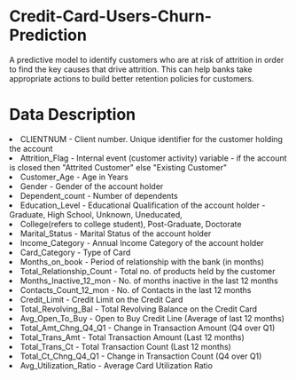 # Credit-Card-Users-Churn-Prediction
A predictive model to identify customers who are at risk of attrition in order to find the key causes that drive attrition. This can help banks  take appropriate actions to build better retention policies for customers.

# Data Description
<li>CLIENTNUM - Client number. Unique identifier for the customer holding the account
<li>Attrition_Flag - Internal event (customer activity) variable - if the account is closed then "Attrited Customer" else "Existing Customer"
<li>Customer_Age - Age in Years
<li>Gender - Gender of the account holder
<li>Dependent_count - Number of dependents
<li>Education_Level - Educational Qualification of the account holder - Graduate, High School, Unknown, Uneducated, <li>College(refers to college student), Post-Graduate, Doctorate
<li>Marital_Status - Marital Status of the account holder
<li>Income_Category - Annual Income Category of the account holder
<li>Card_Category - Type of Card
<li>Months_on_book - Period of relationship with the bank (in months)
<li>Total_Relationship_Count - Total no. of products held by the customer
<li>Months_Inactive_12_mon - No. of months inactive in the last 12 months
<li>Contacts_Count_12_mon - No. of Contacts in the last 12 months
<li>Credit_Limit - Credit Limit on the Credit Card
<li>Total_Revolving_Bal - Total Revolving Balance on the Credit Card
<li>Avg_Open_To_Buy - Open to Buy Credit Line (Average of last 12 months)
<li>Total_Amt_Chng_Q4_Q1 - Change in Transaction Amount (Q4 over Q1)
<li>Total_Trans_Amt - Total Transaction Amount (Last 12 months)
<li>Total_Trans_Ct - Total Transaction Count (Last 12 months)
<li>Total_Ct_Chng_Q4_Q1 - Change in Transaction Count (Q4 over Q1)
<li>Avg_Utilization_Ratio - Average Card Utilization Ratio
